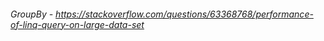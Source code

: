 ###### GroupBy - https://stackoverflow.com/questions/63368768/performance-of-linq-query-on-large-data-set

